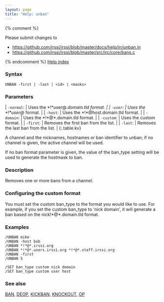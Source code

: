 ```yaml
---
layout: page
title: "Help: unban"
---
```


{% comment %}

Please submit changes to
- https://github.com/irssi/irssi/blob/master/docs/help/in/unban.in
- https://github.com/irssi/irssi/blob/master/src/irc/core/bans.c


{% endcomment %}
[Help index](/documentation/help)

### Syntax ###

<div class="highlight irssisyntax"><pre style="\-\-cmdlen:5ch"><code><span class="synB">UNBAN</span> <span class="synB">-first</span> | <span class="synB">-last</span> | <span class="synB05">&lt;id></span> | <span class="synB05">&lt;masks></span></code></pre></div>



### Parameters ###


| `-normal`: |     Uses the \*!\*user@*.domain.tld format. |
| `-user`: |       Uses the \*!\*user@* format. |
| `-host`: |       Uses the \*!\*@host.domain.tld format. |
| `-domain`: |     Uses the \*!\*@*.domain.tld format. |
| `-custom`: |     Uses the custom format. |
| `-first`: |      Removes the first ban from the list. |
| `-last`: |       Removes the last ban from the list. |
{:.table.kv}

A channel and the nicknames, hostnames or ban identifier to unban; if no
channel is given, the active channel will be used.

If no ban format parameter is given, the value of the ban_type setting will
be used to generate the hostmask to ban.

### Description ###

Removes one or more bans from a channel.

### Configuring the custom format ###

You must set the custom ban_type to the format you would like to use. For
example, if you set the custom ban_type to 'nick domain', it will generate
a ban based on the nick!\*@\*.domain.tld format.

### Examples ###

    /UNBAN mike
    /UNBAN -host bob
    /UNBAN *!*@*.irssi.org
    /UNBAN *!*@*.users.irssi.org *!*@*.staff.irssi.org
    /UNBAN -first
    /UNBAN 5

    /SET ban_type custom nick domain
    /SET ban_type custom user host

### See also ###
[BAN](/documentation/help/ban), [DEOP](/documentation/help/deop), [KICKBAN](/documentation/help/kickban), [KNOCKOUT](/documentation/help/knockout), [OP](/documentation/help/op)

